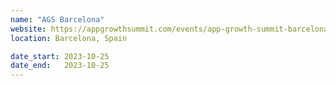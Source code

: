 ```yaml
---
name: "AGS Barcelona"
website: https://appgrowthsummit.com/events/app-growth-summit-barcelona-2023/
location: Barcelona, Spain

date_start: 2023-10-25
date_end:   2023-10-25
---
```

